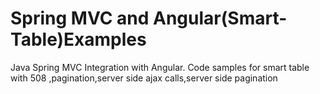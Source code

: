 # Spring MVC and Angular(Smart-Table)Examples
Java Spring MVC Integration with Angular. Code samples for smart table with 508 ,pagination,server side ajax calls,server side pagination
